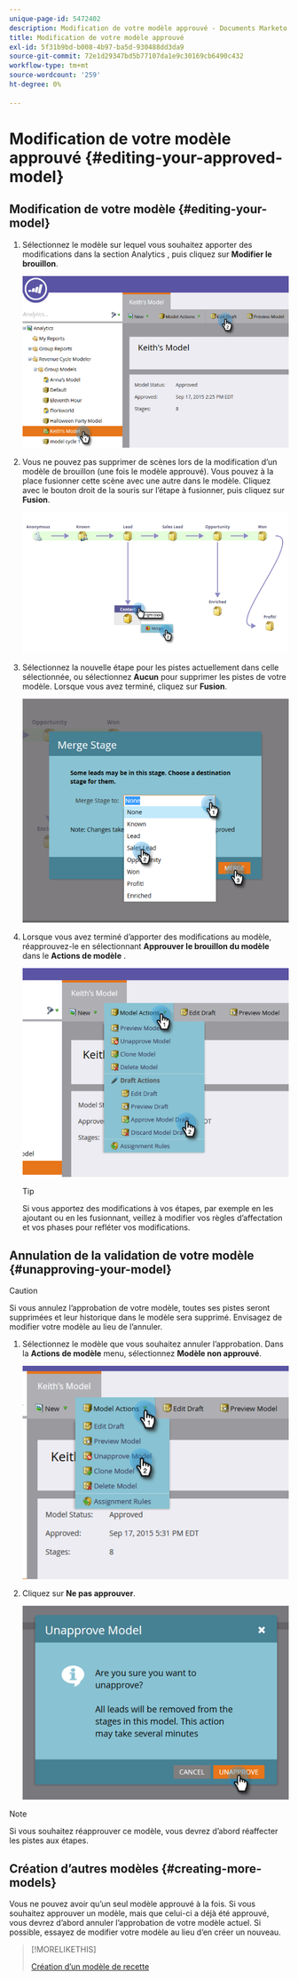 ```yaml
---
unique-page-id: 5472402
description: Modification de votre modèle approuvé - Documents Marketo - Documentation du produit
title: Modification de votre modèle approuvé
exl-id: 5f31b9bd-b008-4b97-ba5d-930488dd3da9
source-git-commit: 72e1d29347bd5b77107da1e9c30169cb6490c432
workflow-type: tm+mt
source-wordcount: '259'
ht-degree: 0%

---
```


# Modification de votre modèle approuvé {#editing-your-approved-model}

## Modification de votre modèle {#editing-your-model}

1. Sélectionnez le modèle sur lequel vous souhaitez apporter des modifications dans la section Analytics , puis cliquez sur **Modifier le brouillon**.

   ![](assets/one.png)

1. Vous ne pouvez pas supprimer de scènes lors de la modification d’un modèle de brouillon (une fois le modèle approuvé). Vous pouvez à la place fusionner cette scène avec une autre dans le modèle. Cliquez avec le bouton droit de la souris sur l’étape à fusionner, puis cliquez sur **Fusion**.

   ![](assets/two.png)

1. Sélectionnez la nouvelle étape pour les pistes actuellement dans celle sélectionnée, ou sélectionnez **Aucun** pour supprimer les pistes de votre modèle. Lorsque vous avez terminé, cliquez sur **Fusion**.

   ![](assets/three.png)

1. Lorsque vous avez terminé d’apporter des modifications au modèle, réapprouvez-le en sélectionnant **Approuver le brouillon du modèle** dans le **Actions de modèle** .

   ![](assets/four.png)

   >[!TIP]
   >
   >Si vous apportez des modifications à vos étapes, par exemple en les ajoutant ou en les fusionnant, veillez à modifier vos règles d’affectation et vos phases pour refléter vos modifications.

## Annulation de la validation de votre modèle {#unapproving-your-model}

>[!CAUTION]
>
>Si vous annulez l’approbation de votre modèle, toutes ses pistes seront supprimées et leur historique dans le modèle sera supprimé. Envisagez de modifier votre modèle au lieu de l’annuler.

1. Sélectionnez le modèle que vous souhaitez annuler l’approbation. Dans la **Actions de modèle** menu, sélectionnez **Modèle non approuvé**.

   ![](assets/five.png)

1. Cliquez sur **Ne pas approuver**.

   ![](assets/six.png)

>[!NOTE]
>
>Si vous souhaitez réapprouver ce modèle, vous devrez d’abord réaffecter les pistes aux étapes.

## Création d’autres modèles {#creating-more-models}

Vous ne pouvez avoir qu’un seul modèle approuvé à la fois. Si vous souhaitez approuver un modèle, mais que celui-ci a déjà été approuvé, vous devrez d’abord annuler l’approbation de votre modèle actuel. Si possible, essayez de modifier votre modèle au lieu d’en créer un nouveau.

>[!MORELIKETHIS]
>
>[Création d’un modèle de recette](/help/marketo/product-docs/reporting/revenue-cycle-analytics/revenue-cycle-models/create-a-new-revenue-model.md)

